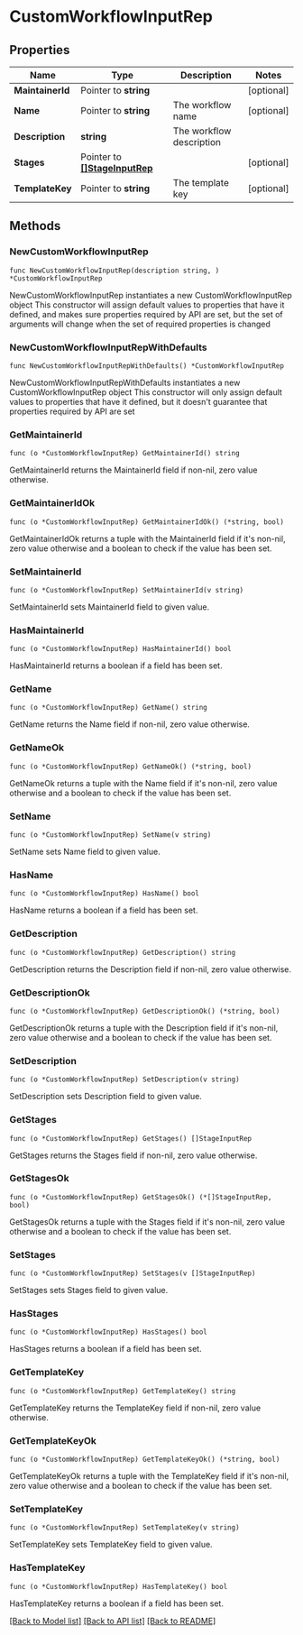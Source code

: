 # CustomWorkflowInputRep

## Properties

Name | Type | Description | Notes
------------ | ------------- | ------------- | -------------
**MaintainerId** | Pointer to **string** |  | [optional] 
**Name** | Pointer to **string** | The workflow name | [optional] 
**Description** | **string** | The workflow description | 
**Stages** | Pointer to [**[]StageInputRep**](StageInputRep.md) |  | [optional] 
**TemplateKey** | Pointer to **string** | The template key | [optional] 

## Methods

### NewCustomWorkflowInputRep

`func NewCustomWorkflowInputRep(description string, ) *CustomWorkflowInputRep`

NewCustomWorkflowInputRep instantiates a new CustomWorkflowInputRep object
This constructor will assign default values to properties that have it defined,
and makes sure properties required by API are set, but the set of arguments
will change when the set of required properties is changed

### NewCustomWorkflowInputRepWithDefaults

`func NewCustomWorkflowInputRepWithDefaults() *CustomWorkflowInputRep`

NewCustomWorkflowInputRepWithDefaults instantiates a new CustomWorkflowInputRep object
This constructor will only assign default values to properties that have it defined,
but it doesn't guarantee that properties required by API are set

### GetMaintainerId

`func (o *CustomWorkflowInputRep) GetMaintainerId() string`

GetMaintainerId returns the MaintainerId field if non-nil, zero value otherwise.

### GetMaintainerIdOk

`func (o *CustomWorkflowInputRep) GetMaintainerIdOk() (*string, bool)`

GetMaintainerIdOk returns a tuple with the MaintainerId field if it's non-nil, zero value otherwise
and a boolean to check if the value has been set.

### SetMaintainerId

`func (o *CustomWorkflowInputRep) SetMaintainerId(v string)`

SetMaintainerId sets MaintainerId field to given value.

### HasMaintainerId

`func (o *CustomWorkflowInputRep) HasMaintainerId() bool`

HasMaintainerId returns a boolean if a field has been set.

### GetName

`func (o *CustomWorkflowInputRep) GetName() string`

GetName returns the Name field if non-nil, zero value otherwise.

### GetNameOk

`func (o *CustomWorkflowInputRep) GetNameOk() (*string, bool)`

GetNameOk returns a tuple with the Name field if it's non-nil, zero value otherwise
and a boolean to check if the value has been set.

### SetName

`func (o *CustomWorkflowInputRep) SetName(v string)`

SetName sets Name field to given value.

### HasName

`func (o *CustomWorkflowInputRep) HasName() bool`

HasName returns a boolean if a field has been set.

### GetDescription

`func (o *CustomWorkflowInputRep) GetDescription() string`

GetDescription returns the Description field if non-nil, zero value otherwise.

### GetDescriptionOk

`func (o *CustomWorkflowInputRep) GetDescriptionOk() (*string, bool)`

GetDescriptionOk returns a tuple with the Description field if it's non-nil, zero value otherwise
and a boolean to check if the value has been set.

### SetDescription

`func (o *CustomWorkflowInputRep) SetDescription(v string)`

SetDescription sets Description field to given value.


### GetStages

`func (o *CustomWorkflowInputRep) GetStages() []StageInputRep`

GetStages returns the Stages field if non-nil, zero value otherwise.

### GetStagesOk

`func (o *CustomWorkflowInputRep) GetStagesOk() (*[]StageInputRep, bool)`

GetStagesOk returns a tuple with the Stages field if it's non-nil, zero value otherwise
and a boolean to check if the value has been set.

### SetStages

`func (o *CustomWorkflowInputRep) SetStages(v []StageInputRep)`

SetStages sets Stages field to given value.

### HasStages

`func (o *CustomWorkflowInputRep) HasStages() bool`

HasStages returns a boolean if a field has been set.

### GetTemplateKey

`func (o *CustomWorkflowInputRep) GetTemplateKey() string`

GetTemplateKey returns the TemplateKey field if non-nil, zero value otherwise.

### GetTemplateKeyOk

`func (o *CustomWorkflowInputRep) GetTemplateKeyOk() (*string, bool)`

GetTemplateKeyOk returns a tuple with the TemplateKey field if it's non-nil, zero value otherwise
and a boolean to check if the value has been set.

### SetTemplateKey

`func (o *CustomWorkflowInputRep) SetTemplateKey(v string)`

SetTemplateKey sets TemplateKey field to given value.

### HasTemplateKey

`func (o *CustomWorkflowInputRep) HasTemplateKey() bool`

HasTemplateKey returns a boolean if a field has been set.


[[Back to Model list]](../README.md#documentation-for-models) [[Back to API list]](../README.md#documentation-for-api-endpoints) [[Back to README]](../README.md)


